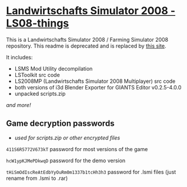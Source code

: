 # [Landwirtschafts Simulator 2008 - LS08-things](http://themorc.github.io/LS08-things/)
This is a Landwirtschafts Simulator 2008 / Farming Simulator 2008 repository.
This readme is deprecated and is replaced by [this site](http://themorc.github.io/LS08-things/).


It includes:
* LSMS Mod Utility decompilation
* LSToolkit src code
* LS2008MP (Landwirtschafts Simulator 2008 Multiplayer) src code
* both versions of i3d Blender Exporter for GIANTS Editor v0.2.5-4.0.0
* unpacked scripts.zip

*and more!*
## Game decryption passwords
- *used for scripts.zip or other encrypted files*

`411S6R5772V673kT` password for most versions of the game

`hcW1ypKJMePDkwqD` password for the demo version

`tHiSmOdIscReAtEdbYyOuRm0m1337b1tcHh3h3` password for .lsmi files (just rename from .lsmi to .rar)
